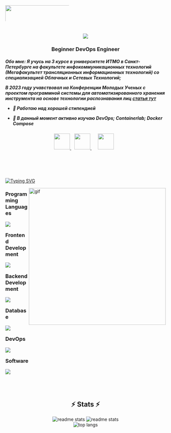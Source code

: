 <div style="width: 200px; height: 50px; overflow: hidden;">
    <img src="https://img.freepik.com/free-photo/liquid-purple-art-painting-abstract-colorful-background-with-color-splash-paints-modern-art_1258-103355.jpg?w=1800&t=st=1694380335~exp=1694380935~hmac=e33ef2513613e995fc7a0c05246f44cf24f14b20bae1ca738025d77bcfcf65b1" style="width: 1000; height: 100;">
</div>

<!--https://streak-stats.demolab.com/demo/-->
<!--https://readme-typing-svg.herokuapp.com/demo/-->

<h1 align="center">
    <img src="https://readme-typing-svg.herokuapp.com/?font=Righteous&size=35&color=8122F7&center=true&vCenter=true&width=500&height=70&duration=4000&lines=Hi+There!;I'm+ITMO+Student;">
</h1>

<h3 align="center">Beginner DevOps Engineer</h3>
<h5>
  <div>
    Обо мне:
Я учусь на 3 курсе в университете ИТМО в Санкт-Петербурге на факультете инфокоммуникационных технологий (Мегафакультет трансляционных информационных технологий) со специализацией Облачных и Сетевых Технологий;
      
В 2023 году учавствовал на Конференции Молодых Ученых с проектом программной системы для автоматизированного хранения инструмента на основе технологии распознавания лиц <a href="https://kmu.itmo.ru/digests/article/10975"> статья тут </a>

    
  * 🔭 Работаю над хорошей стипендией
      
  * 🌱 В данный момент активно изучаю DevOps; Containerlab; Docker Compose
 
  </div>
</h5>

<div align="center"> 
  <a href="mailto:sir.fomin-job@yandex.ru" >
    <img src="https://icons.veryicon.com/png/Internet%20%26%20Web/Basic%20Round%20Social/yandex.png" width="50" height="50" />
  </a>
  <a href="https://t.me/defamine/" target="_blank" style="margin: 0 10px;">
    <img src="https://www.svgrepo.com/show/354443/telegram.svg" width="50" height="50" />  
  </a>
  <a href="https://vk.com/please__stand__up" style="margin: 0 10px;">
    <img src="https://www.svgrepo.com/show/331634/vk-v2.svg"  width="50" height="50">  
  </a>
</div>

<h1></h1>
<br></br>

<a href="https://git.io/typing-svg"><img src="https://readme-typing-svg.herokuapp.com?font=Righteous&size=35&color=8122F7&weight=900&duration=3500&pause=100&width=635&height=70&lines=Working+On;...;ERROR+404;sudo+reboot;%24%25465%24%24%5E%24%2549-2fekf0008-2309-%23%40w%23(*7dw6543hwq3674445679%23%23%24834232ndaem3242%25%23%24fesfe23%25;...;..." alt="Typing SVG" /></a>

<img align="right" src="https://media3.giphy.com/media/lkceXNDw4Agryfrwz8/giphy.gif?cid=ecf05e476ibnrticzkxtjbew6da2icxpwwddyi1end7t96gm&ep=v1_gifs_search&rid=giphy.gif&ct=g" alt="gif" width="430" >

  
<h3>
  
  Programming Languages  
  
  <img align="up" src="https://skillicons.dev/icons?i=github,python,javascript,java"/><br>  

  Frontend Development  
  
  <img src="https://skillicons.dev/icons?i=html,css" /><br>  
  
  Backend Development  
  
  <img src="https://skillicons.dev/icons?i=nginx" /><br>  
  
  Database  
  
  <img src="https://skillicons.dev/icons?i=cassandra,mysql" /><br>  
  
  DevOps  
  
  <img src="https://skillicons.dev/icons?i=bash,docker,jenkins" /><br>  
  
  Software  
  
  <img src="https://skillicons.dev/icons?i=photoshop,blender,illustrator,c4d" /><br>  

</h3>

<br></br>
<h2 align="center">⚡ Stats ⚡</h2>


<div align=center>
  <img src="https://streak-stats.demolab.com/?user=DeFomin&theme=midnight-purple&hide_border=false" alt="readme stats" />
  <img src="https://github-readme-stats.vercel.app/api?username=DeFomin&show_icons=true&theme=midnight-purple" alt="readme stats" />
</div>
<div align="center">
    <img src="https://github-readme-stats.vercel.app/api/top-langs/?username=DeFomin&layout=compact&theme=midnight-purple&hide_border=false" alt="top langs" />
</div>
